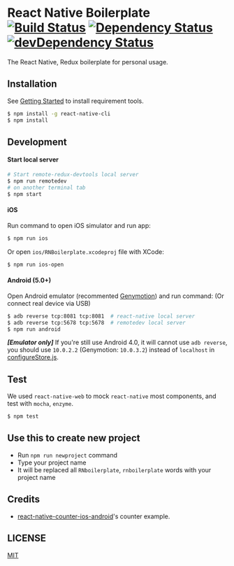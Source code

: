 # React Native Boilerplate [![Build Status](https://travis-ci.org/jhen0409/react-native-boilerplate.svg)](https://travis-ci.org/jhen0409/react-native-boilerplate) [![Dependency Status](https://david-dm.org/jhen0409/react-native-boilerplate.svg)](https://david-dm.org/jhen0409/react-native-boilerplate) [![devDependency Status](https://david-dm.org/jhen0409/react-native-boilerplate/dev-status.svg)](https://david-dm.org/jhen0409/react-native-boilerplate#info=devDependencies)

The React Native, Redux boilerplate for personal usage.

## Installation

See [Getting Started](https://facebook.github.io/react-native/docs/getting-started.html) to install requirement tools.

```bash
$ npm install -g react-native-cli
$ npm install
```

## Development

#### Start local server

```bash
# Start remote-redux-devtools local server
$ npm run remotedev
# on another terminal tab
$ npm start
```

#### iOS

Run command to open iOS simulator and run app:

```bash
$ npm run ios
```

Or open `ios/RNBoilerplate.xcodeproj` file with XCode:

```bash
$ npm run ios-open
```

#### Android (5.0+)

Open Android emulator (recommented [Genymotion](https://www.genymotion.com)) and run command: (Or connect real device via USB)

```bash
$ adb reverse tcp:8081 tcp:8081  # react-native local server
$ adb reverse tcp:5678 tcp:5678  # remotedev local server
$ npm run android
```

__*[Emulator only]*__ If you're still use Android 4.0, it will cannot use `adb reverse`, you should use `10.0.2.2` (Genymotion: `10.0.3.2`) instead of `localhost` in [configureStore.js](src/configureStore.js#L15).

## Test

We used `react-native-web` to mock `react-native` most components, and test with `mocha`, `enzyme`.

```bash
$ npm test
```

## Use this to create new project

* Run `npm run newproject` command
* Type your project name
* It will be replaced all `RNboilerplate`, `rnboilerplate` words with your project name

## Credits

* [react-native-counter-ios-android](https://github.com/chentsulin/react-native-counter-ios-android)'s counter example.

## LICENSE

[MIT](LICENSE)
